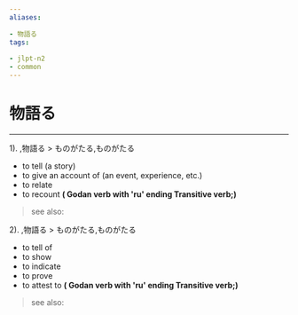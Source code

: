 ```yaml
---
aliases:
    
- 物語る
tags:
    
- jlpt-n2
- common
---
```


# 物語る
---
1).
,物語る > ものがたる,ものがたる

- to tell (a story)
- to give an account of (an event, experience, etc.)
- to relate
- to recount
**( Godan verb with 'ru' ending Transitive verb;)**
> see also: 
            
2).
,物語る > ものがたる,ものがたる

- to tell of
- to show
- to indicate
- to prove
- to attest to
**( Godan verb with 'ru' ending Transitive verb;)**
> see also: 
            
